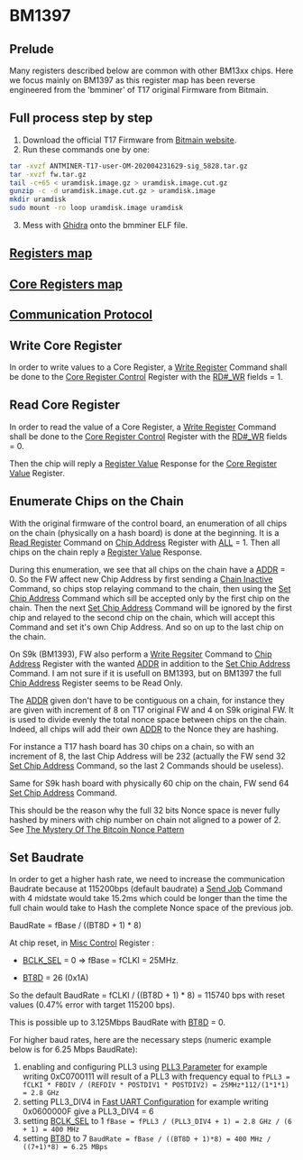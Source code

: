 # BM1397

## Prelude

Many registers described below are common with other BM13xx chips. Here we focus mainly on BM1397 as this register map has been reverse engineered from the 'bmminer' of T17 original Firmware from Bitmain.

## Full process step by step

1. Download the official T17 Firmware from [Bitmain website](https://shop.bitmain.com/support/download).
2. Run these commands one by one:

```bash
tar -xvzf ANTMINER-T17-user-OM-202004231629-sig_5828.tar.gz
tar -xvzf fw.tar.gz
tail -c+65 < uramdisk.image.gz > uramdisk.image.cut.gz
gunzip -c -d uramdisk.image.cut.gz > uramdisk.image
mkdir uramdisk
sudo mount -ro loop uramdisk.image uramdisk
```

3. Mess with [Ghidra](https://ghidra-sre.org/) onto the bmminer ELF file.

## [Registers map](registers.md)

## [Core Registers map](core_registers.md)

## [Communication Protocol](protocol.md)

## Write Core Register

In order to write values to a Core Register, a [Write Register](protocol.md#write-register) Command shall be done to the [Core Register Control](registers.md#core-register-control) Register with the [RD#_WR](registers.md#rd_wr) fields = 1.

## Read Core Register

In order to read the value of a Core Register, a [Write Register](protocol.md#write-register) Command shall be done to the [Core Register Control](registers.md#core-register-control) Register with the [RD#_WR](registers.md#rd_wr) fields = 0.

Then the chip will reply a [Register Value](protocol.md#register-value) Response for the [Core Register Value](registers.md#core-register-value) Register.

## Enumerate Chips on the Chain

With the original firmware of the control board, an enumeration of all chips on the chain (physically on a hash board) is done at the beginning. It is a [Read Register](protocol.md#read-register) Command on [Chip Address](registers.md#chip-address) Register with [ALL](protocol.md#all) = 1. Then all chips on the chain reply a [Register Value](protocol.md#register-value) Response.

During this enumeration, we see that all chips on the chain have a [ADDR](registers.md#addr) = 0. So the FW affect new Chip Address by first sending a [Chain Inactive](protocol.md#chain-inactive) Command, so chips stop relaying command to the chain, then using the [Set Chip Address](protocol.md#set-chip-address) Command which sill be accepted only by the first chip on the chain. Then the next [Set Chip Address](protocol.md#set-chip-address) Command will be ignored by the first chip and relayed to the second chip on the chain, which will accept this Command and set it's own Chip Address. And so on up to the last chip on the chain.

On S9k (BM1393), FW also perform a [Write Regsiter](protocol.md#write-register) Command to [Chip Address](registers.md#chip-address) Register with the wanted [ADDR](registers.md#addr) in addition to the [Set Chip Address](protocol.md#set-chip-address) Command. I am not sure if it is usefull on BM1393, but on BM1397 the full [Chip Address](registers.md#chip-address) Register seems to be Read Only.

The [ADDR](registers.md#addr) given don't have to be contiguous on a chain, for instance they are given with increment of 8 on T17 original FW and 4 on S9k original FW. It is used to divide evenly the total nonce space between chips on the chain. Indeed, all chips will add their own [ADDR](registers.md#addr) to the Nonce they are hashing.

For instance a T17 hash board has 30 chips on a chain, so with an increment of 8, the last Chip Address will be 232 (actually the FW send 32 [Set Chip Address](protocol.md#set-chip-address) Command, so the last 2 Commands should be useless).

Same for S9k hash board with physically 60 chip on the chain, FW send 64 [Set Chip Address](protocol.md#set-chip-address) Command.

This should be the reason why the full 32 bits Nonce space is never fully hashed by miners with chip number on chain not aligned to a power of 2. See [The Mystery Of The Bitcoin Nonce Pattern](https://blog.bitmex.com/the-mystery-of-the-bitcoin-nonce-pattern)

## Set Baudrate

In order to get a higher hash rate, we need to increase the communication Baudrate because at 115200bps (default baudrate) a [Send Job](protocol.md#send-job) Command with 4 midstate would take 15.2ms which could be longer than the time the full chain would take to Hash the complete Nonce space of the previous job.

BaudRate = fBase / ((BT8D + 1) * 8)

At chip reset, in [Misc Control](registers.md#misc-control) Register :

* [BCLK_SEL](registers.md#bclk_sel) = 0 => fBase = fCLKI = 25MHz.

* [BT8D](registers.md#bt8d) = 26 (0x1A)

So the default BaudRate = fCLKI / ((BT8D + 1) * 8) = 115740 bps with reset values (0.47% error with target 115200 bps).

This is possible up to 3.125Mbps BaudRate with [BT8D](registers.md#bt8d) = 0.

For higher baud rates, here are the necessary steps (numeric example below is for 6.25 Mbps BaudRate):

1. enabling and configuring PLL3 using [PLL3 Parameter](registers.md#pll3-parameter) for example writing 0xC0700111 will result of a PLL3 with frequency equal to `fPLL3 = fCLKI * FBDIV / (REFDIV * POSTDIV1 * POSTDIV2) = 25MHz*112/(1*1*1) = 2.8 GHz`
2. setting PLL3_DIV4 in [Fast UART Configuration](registers.md#fast-uart-configuration) for example writing 0x0600000F give a PLL3_DIV4 = 6
3. setting [BCLK_SEL](registers.md#bclk_sel) to 1 `fBase = fPLL3 / (PLL3_DIV4 + 1) = 2.8 GHz / (6 + 1) = 400 MHz`
4. setting [BT8D](registers.md#bt8d) to 7 `BaudRate = fBase / ((BT8D + 1)*8) = 400 MHz / ((7+1)*8) = 6.25 MBps`
